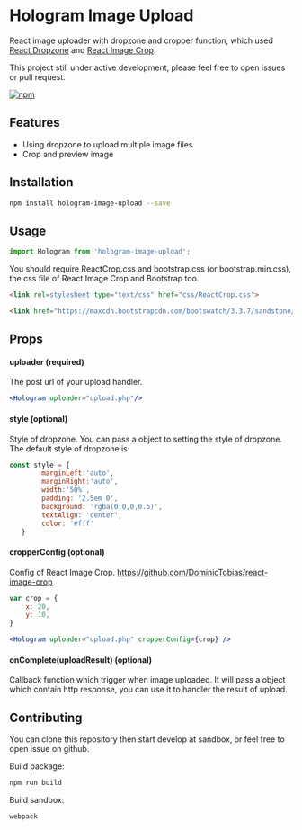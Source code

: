 # Hologram Image Upload

React image uploader with dropzone and cropper function, which used [React Dropzone](https://github.com/okonet/react-dropzone) and [React Image Crop](https://github.com/DominicTobias/react-image-crop).

This project still under active development, please feel free to open issues or pull request. 

[![npm]( 	http://img.shields.io/npm/v/npm.svg)](https://www.npmjs.com/package/hologram-image-upload)


## Features
- Using dropzone to upload multiple image files
- Crop and preview image  

## Installation
```bash
npm install hologram-image-upload --save
```

## Usage
```js
import Hologram from 'hologram-image-upload';
```
You should require ReactCrop.css and bootstrap.css (or bootstrap.min.css), the css file of React Image Crop and Bootstrap too.

 ```html
<link rel=stylesheet type="text/css" href="css/ReactCrop.css">
 
<link href="https://maxcdn.bootstrapcdn.com/bootswatch/3.3.7/sandstone/bootstrap.min.css" rel="stylesheet" crossorigin="anonymous">
 ```

## Props

#### uploader (required)

The post url of your upload handler.

```jsx
<Hologram uploader="upload.php"/>
```

#### style (optional)
Style of dropzone. You can pass a object to setting the style of dropzone.
<br>
The default style of dropzone is:

```js
const style = {
		marginLeft:'auto',
   		marginRight:'auto',
   		width:'50%',
   		padding: '2.5em 0',
   		background: 'rgba(0,0,0,0.5)',
   		textAlign: 'center',
   		color: '#fff'
   }
```


#### cropperConfig (optional)
Config of React Image Crop. 
https://github.com/DominicTobias/react-image-crop

```jsx
var crop = {
	x: 20,
	y: 10,
}

<Hologram uploader="upload.php" cropperConfig={crop} />
```

#### onComplete(uploadResult) (optional)
Callback function which trigger when image uploaded.
It will pass a object which contain http response, you can use it to handler the result of upload.  

## Contributing

You can clone this repository then start develop at sandbox, or feel free to open issue on github.

Build package:

```bash
npm run build
```

Build sandbox:

```bash
webpack
```
